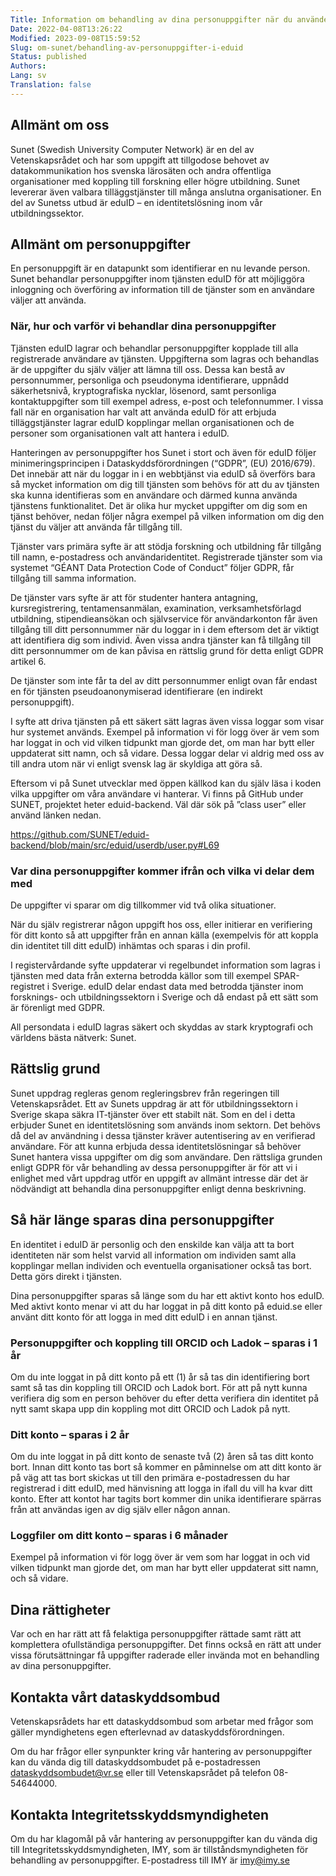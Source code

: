 ```yaml
---
Title: Information om behandling av dina personuppgifter när du använder eduID
Date: 2022-04-08T13:26:22
Modified: 2023-09-08T15:59:52
Slug: om-sunet/behandling-av-personuppgifter-i-eduid
Status: published
Authors: 
Lang: sv
Translation: false
---
```


## Allmänt om oss

Sunet (Swedish University Computer Network) är en del av Vetenskapsrådet och har som uppgift att tillgodose behovet av datakommunikation hos svenska lärosäten och andra offentliga organisationer med koppling till forskning eller högre utbildning. Sunet levererar även valbara tilläggstjänster till många anslutna organisationer. En del av Sunetss utbud är eduID – en identitetslösning inom vår utbildningssektor.

## Allmänt om personuppgifter

En personuppgift är en datapunkt som identifierar en nu levande person. Sunet behandlar personuppgifter inom tjänsten eduID för att möjliggöra inloggning och överföring av information till de tjänster som en användare väljer att använda.

### När, hur och varför vi behandlar dina personuppgifter

Tjänsten eduID lagrar och behandlar personuppgifter kopplade till alla registrerade användare av tjänsten. Uppgifterna som lagras och behandlas är de uppgifter du själv väljer att lämna till oss. Dessa kan bestå av personnummer, personliga och pseudonyma identifierare, uppnådd säkerhetsnivå, kryptografiska nycklar, lösenord, samt personliga kontaktuppgifter som till exempel adress, e-post och telefonnummer. I vissa fall när en organisation har valt att använda eduID för att erbjuda tilläggstjänster lagrar eduID kopplingar mellan organisationen och de personer som organisationen valt att hantera i eduID.

Hanteringen av personuppgifter hos Sunet i stort och även för eduID följer minimeringsprincipen i Dataskyddsförordningen (“GDPR”, (EU) 2016/679). Det innebär att när du loggar in i en webbtjänst via eduID så överförs bara så mycket information om dig till tjänsten som behövs för att du av tjänsten ska kunna identifieras som en användare och därmed kunna använda tjänstens funktionalitet. Det är olika hur mycket uppgifter om dig som en tjänst behöver, nedan följer några exempel på vilken information om dig den tjänst du väljer att använda får tillgång till.

Tjänster vars primära syfte är att stödja forskning och utbildning får tillgång till namn, e-postadress och användaridentitet. Registrerade tjänster som via systemet “GÉANT Data Protection Code of Conduct” följer GDPR, får tillgång till samma information.

De tjänster vars syfte är att för studenter hantera antagning, kursregistrering, tentamensanmälan, examination, verksamhetsförlagd utbildning, stipendieansökan och självservice för användarkonton får även tillgång till ditt personnummer när du loggar in i dem eftersom det är viktigt att identifiera dig som individ. Även vissa andra tjänster kan få tillgång till ditt personnummer om de kan påvisa en rättslig grund för detta enligt GDPR artikel 6.

De tjänster som inte får ta del av ditt personnummer enligt ovan får endast en för tjänsten pseudoanonymiserad identifierare (en indirekt personuppgift).

I syfte att driva tjänsten på ett säkert sätt lagras även vissa loggar som visar hur systemet används. Exempel på information vi för logg över är vem som har loggat in och vid vilken tidpunkt man gjorde det, om man har bytt eller uppdaterat sitt namn, och så vidare. Dessa loggar delar vi aldrig med oss av till andra utom när vi enligt svensk lag är skyldiga att göra så.

Eftersom vi på Sunet utvecklar med öppen källkod kan du själv läsa i koden vilka uppgifter om våra användare vi hanterar. Vi finns på GitHub under SUNET, projektet heter eduid-backend. Väl där sök på ”class user” eller använd länken nedan.  

<https://github.com/SUNET/eduid-backend/blob/main/src/eduid/userdb/user.py#L69>

### Var dina personuppgifter kommer ifrån och vilka vi delar dem med

De uppgifter vi sparar om dig tillkommer vid två olika situationer.

När du själv registrerar någon uppgift hos oss, eller initierar en verifiering för ditt konto så att uppgifter från en annan källa (exempelvis för att koppla din identitet till ditt eduID) inhämtas och sparas i din profil.

I registervårdande syfte uppdaterar vi regelbundet information som lagras i tjänsten med data från externa betrodda källor som till exempel SPAR-registret i Sverige. eduID delar endast data med betrodda tjänster inom forsknings- och utbildningssektorn i Sverige och då endast på ett sätt som är förenligt med GDPR.

All persondata i eduID lagras säkert och skyddas av stark kryptografi och världens bästa nätverk: Sunet.

## Rättslig grund

Sunet uppdrag regleras genom regleringsbrev från regeringen till Vetenskapsrådet. Ett av Sunets uppdrag är att för utbildningssektorn i Sverige skapa säkra IT-tjänster över ett stabilt nät. Som en del i detta erbjuder Sunet en identitetslösning som används inom sektorn. Det behövs då del av användning i dessa tjänster kräver autentisering av en verifierad användare. För att kunna erbjuda dessa identitetslösningar så behöver Sunet hantera vissa uppgifter om dig som användare. Den rättsliga grunden enligt GDPR för vår behandling av dessa personuppgifter är för att vi i enlighet med vårt uppdrag utför en uppgift av allmänt intresse där det är nödvändigt att behandla dina personuppgifter enligt denna beskrivning.

## Så här länge sparas dina personuppgifter

En identitet i eduID är personlig och den enskilde kan välja att ta bort identiteten när som helst varvid all information om individen samt alla kopplingar mellan individen och eventuella organisationer också tas bort. Detta görs direkt i tjänsten.

Dina personuppgifter sparas så länge som du har ett aktivt konto hos eduID. Med aktivt konto menar vi att du har loggat in på ditt konto på eduid.se eller använt ditt konto för att logga in med ditt eduID i en annan tjänst.

### Personuppgifter och koppling till ORCID och Ladok – sparas i 1 år

Om du inte loggat in på ditt konto på ett (1) år så tas din identifiering bort samt så tas din koppling till ORCID och Ladok bort. För att på nytt kunna verifiera dig som en person behöver du efter detta verifiera din identitet på nytt samt skapa upp din koppling mot ditt ORCID och Ladok på nytt.

### Ditt konto – sparas i 2 år

Om du inte loggat in på ditt konto de senaste två (2) åren så tas ditt konto bort. Innan ditt konto tas bort så kommer en påminnelse om att ditt konto är på väg att tas bort skickas ut till den primära e-postadressen du har registrerad i ditt eduID, med hänvisning att logga in ifall du vill ha kvar ditt konto. Efter att kontot har tagits bort kommer din unika identifierare spärras från att användas igen av dig själv eller någon annan.

### Loggfiler om ditt konto – sparas i 6 månader

Exempel på information vi för logg över är vem som har loggat in och vid vilken tidpunkt man gjorde det, om man har bytt eller uppdaterat sitt namn, och så vidare.

## Dina rättigheter

Var och en har rätt att få felaktiga personuppgifter rättade samt rätt att komplettera ofullständiga personuppgifter. Det finns också en rätt att under vissa förutsättningar få uppgifter raderade eller invända mot en behandling av dina personuppgifter.

## Kontakta vårt dataskyddsombud

Vetenskapsrådets har ett dataskyddsombud som arbetar med frågor som gäller myndighetens egen efterlevnad av dataskyddsförordningen.

Om du har frågor eller synpunkter kring vår hantering av personuppgifter kan du vända dig till dataskyddsombudet på e-postadressen [dataskyddsombudet@vr.se](mailto:dataskyddsombudet@vr.se) eller till Vetenskapsrådet på telefon 08-54644000.

## Kontakta Integritetsskyddsmyndigheten

Om du har klagomål på vår hantering av personuppgifter kan du vända dig till Integritetsskyddsmyndigheten, IMY, som är tillståndsmyndigheten för behandling av personuppgifter. E-postadress till IMY är [imy@imy.se](http://imy@imy.se)

